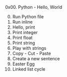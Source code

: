 0x00. Python - Hello, World


0. Run Python file 
1. Run inline 
2. Hello, print 
3. Print integer 
4. Print float 
5. Print string 
6. Play with strings 
7. Copy - Cut - Paste 
8. Create a new sentence 
9. Easter Egg 
10. Linked list cycle


